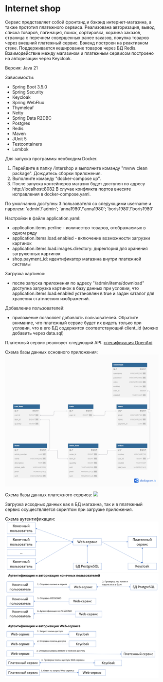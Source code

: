 # Internet shop

Сервис представляет собой фронтэнд и бэкэнд интернет-магазина, а также прототип платежного сервиса. 
Реализована авторизация, вывод списка товаров, пагинация, поиск, сортировка, корзина заказов, страница с перечнем совершенных ранее заказов,
покупка товаров через внешний платежный сервис.
Бэкенд построен на реактивном стеке. Поддерживается кеширование товаров через БД Redis. Взаимодействие между магазином и
платежным сервисом построено на авторизации через Keycloak.   

Версия: Java 21

Зависимости: 
* Spring Boot 3.5.0 
* Spring Security
* Keycloak
* Spring WebFlux
* Thymeleaf
* Netty
* Spring Data R2DBC
* Postgres
* Redis
* Maven
* JUnit 5
* Testcontainers
* Lombok

Для запуска программы необходим Docker.
1) Перейдите в папку /intershop и выполните команду "mvnw clean package". Дождитесь сборки приложения.
2) Выполните команду "docker-compose up". 
3) После запуска контейнеров магазин будет доступен по адресу http://localhost:8082
   В случае конфликта портов внесите исправления в docker-compose.yaml.

По умолчанию доступны 3 пользователя со следующими username и паролем:
'admin'/'admin'; 'anna1980'/'anna1980'; 'boris1980'/'boris1980'

Настройки в файле application.yaml:
* application.items.perline - количество товаров, отображаемых в одном ряду
* application.items.load.enabled - включение возможности загрузки картинок
* application.items.load.images.directory: директория для хранения загруженных картинок
* shop.payment_id: идентификатор магазина внутри платежной системы

Загрузка картинок:
* после запуска приложения по адресу "/admin/items/download" доступна загрузка картинок в базу данных при условии, что
application.items.load.enabled установлен в true и задан каталог для хранения статических изображений.

Добавление пользователей: 
* приложение позволяет добавлять пользователей. Обратите внимание, что платежный сервис будет их видеть только при условии,
что в его БД содержится соответствующий client_id (можно добавить через data.sql)  

Платежный сервис реализует следующий API:
[спецификация OpenApi](https://github.com/mrchcat/secure_shop/blob/main/payservice/PayServiceOpenApi.yaml)

Схема базы данных основного приложения:
![](https://github.com/mrchcat/secure_shop/blob/main/shop/src/main/resources/schema.png)

Схема базы данных платежного сервиса:
![](https://github.com/mrchcat/secure_shop/blob/main/payservice/server/src/main/resources/schema.png)

Загрузка исходных данных как в БД магазина, так и в платежный сервис осуществляется скриптом при загрузке приложения. 

Cхема аутентификации:
![](https://github.com/mrchcat/secure_shop/blob/main/readme/auto_general.png)
![](https://github.com/mrchcat/secure_shop/blob/main/readme/auto_details.png)

